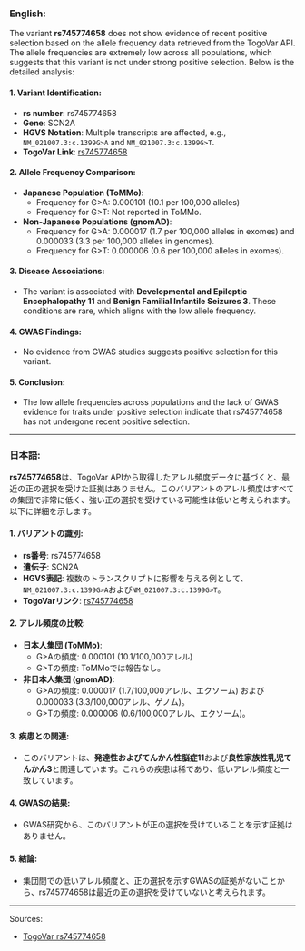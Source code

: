### English:
The variant **rs745774658** does not show evidence of recent positive selection based on the allele frequency data retrieved from the TogoVar API. The allele frequencies are extremely low across all populations, which suggests that this variant is not under strong positive selection. Below is the detailed analysis:

#### 1. **Variant Identification**:
   - **rs number**: rs745774658
   - **Gene**: SCN2A
   - **HGVS Notation**: Multiple transcripts are affected, e.g., `NM_021007.3:c.1399G>A` and `NM_021007.3:c.1399G>T`.
   - **TogoVar Link**: [rs745774658](https://togovar.org/variant/tgv9339051)

#### 2. **Allele Frequency Comparison**:
   - **Japanese Population (ToMMo)**:
     - Frequency for G>A: 0.000101 (10.1 per 100,000 alleles)
     - Frequency for G>T: Not reported in ToMMo.
   - **Non-Japanese Populations (gnomAD)**:
     - Frequency for G>A: 0.000017 (1.7 per 100,000 alleles in exomes) and 0.000033 (3.3 per 100,000 alleles in genomes).
     - Frequency for G>T: 0.000006 (0.6 per 100,000 alleles in exomes).

#### 3. **Disease Associations**:
   - The variant is associated with **Developmental and Epileptic Encephalopathy 11** and **Benign Familial Infantile Seizures 3**. These conditions are rare, which aligns with the low allele frequency.

#### 4. **GWAS Findings**:
   - No evidence from GWAS studies suggests positive selection for this variant.

#### 5. **Conclusion**:
   - The low allele frequencies across populations and the lack of GWAS evidence for traits under positive selection indicate that rs745774658 has not undergone recent positive selection.

---

### 日本語:
**rs745774658**は、TogoVar APIから取得したアレル頻度データに基づくと、最近の正の選択を受けた証拠はありません。このバリアントのアレル頻度はすべての集団で非常に低く、強い正の選択を受けている可能性は低いと考えられます。以下に詳細を示します。

#### 1. **バリアントの識別**:
   - **rs番号**: rs745774658
   - **遺伝子**: SCN2A
   - **HGVS表記**: 複数のトランスクリプトに影響を与える例として、`NM_021007.3:c.1399G>A`および`NM_021007.3:c.1399G>T`。
   - **TogoVarリンク**: [rs745774658](https://togovar.org/variant/tgv9339051)

#### 2. **アレル頻度の比較**:
   - **日本人集団 (ToMMo)**:
     - G>Aの頻度: 0.000101 (10.1/100,000アレル)
     - G>Tの頻度: ToMMoでは報告なし。
   - **非日本人集団 (gnomAD)**:
     - G>Aの頻度: 0.000017 (1.7/100,000アレル、エクソーム) および 0.000033 (3.3/100,000アレル、ゲノム)。
     - G>Tの頻度: 0.000006 (0.6/100,000アレル、エクソーム)。

#### 3. **疾患との関連**:
   - このバリアントは、**発達性およびてんかん性脳症11**および**良性家族性乳児てんかん3**と関連しています。これらの疾患は稀であり、低いアレル頻度と一致しています。

#### 4. **GWASの結果**:
   - GWAS研究から、このバリアントが正の選択を受けていることを示す証拠はありません。

#### 5. **結論**:
   - 集団間での低いアレル頻度と、正の選択を示すGWASの証拠がないことから、rs745774658は最近の正の選択を受けていないと考えられます。

---

Sources:
- [TogoVar rs745774658](https://togovar.org/variant/tgv9339051)